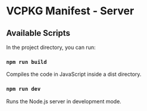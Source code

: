 # VCPKG Manifest - Server

## Available Scripts

In the project directory, you can run:

### `npm run build`

Compiles the code in JavaScript inside a dist directory.

### `npm run dev`

Runs the Node.js server in development mode.
